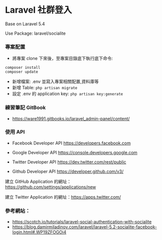 # Laravel 社群登入

Base on Laravel 5.4

Use Package: laravel/socialite

### 專案配置
* 將專案 clone 下來後，至專案目錄底下執行底下命令:
```
composer install
composer update
```
* 新增檔案: .env 並寫入專案相關配置,資料庫等
* 新增 Table: ```php artisan migrate```
* 設定 .env 的 application key: ```php artisan key:generate```

### 練習筆記 GitBook
* https://ware1991.gitbooks.io/laravel_admin-panel/content/

### 使用 API
* Facebook Developer API
https://developers.facebook.com

* Google Developer API 
https://console.developers.google.com

* Twitter Developer API
https://dev.twitter.com/rest/public

* Github Developer API
https://developer.github.com/v3/

建立 GitHub Application 的網址：https://github.com/settings/applications/new

建立 Twitter Application 的網址：https://apps.twitter.com/

### 參考網站： 
* https://scotch.io/tutorials/laravel-social-authentication-with-socialite 
* https://blog.damirmiladinov.com/laravel/laravel-5.2-socialite-facebook-login.html#.WP19ZFOGOi4
